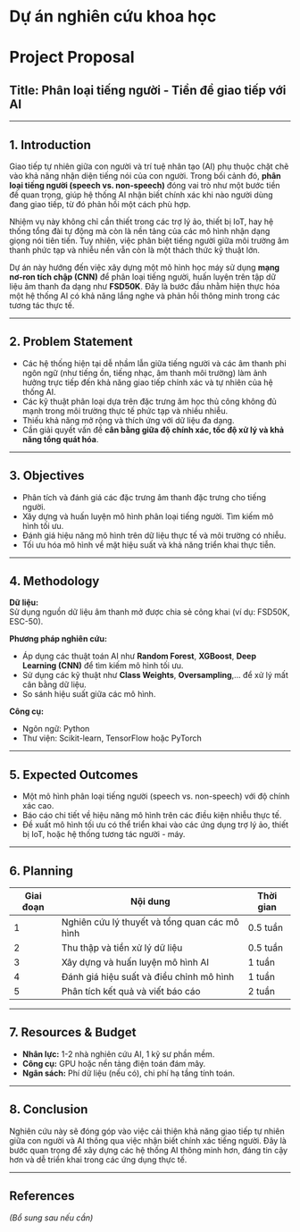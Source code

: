 # Dự án nghiên cứu khoa học
# Project Proposal

## Title: Phân loại tiếng người - Tiền đề giao tiếp với AI

---

## 1. Introduction

Giao tiếp tự nhiên giữa con người và trí tuệ nhân tạo (AI) phụ thuộc chặt chẽ vào khả năng nhận diện tiếng nói của con người. Trong bối cảnh đó, **phân loại tiếng người (speech vs. non-speech)** đóng vai trò như một bước tiền đề quan trọng, giúp hệ thống AI nhận biết chính xác khi nào người dùng đang giao tiếp, từ đó phản hồi một cách phù hợp.

Nhiệm vụ này không chỉ cần thiết trong các trợ lý ảo, thiết bị IoT, hay hệ thống tổng đài tự động mà còn là nền tảng của các mô hình nhận dạng giọng nói tiên tiến. Tuy nhiên, việc phân biệt tiếng người giữa môi trường âm thanh phức tạp và nhiễu nền vẫn còn là một thách thức kỹ thuật lớn.

Dự án này hướng đến việc xây dựng một mô hình học máy sử dụng **mạng nơ-ron tích chập (CNN)** để phân loại tiếng người, huấn luyện trên tập dữ liệu âm thanh đa dạng như **FSD50K**. Đây là bước đầu nhằm hiện thực hóa một hệ thống AI có khả năng lắng nghe và phản hồi thông minh trong các tương tác thực tế.

---

## 2. Problem Statement

- Các hệ thống hiện tại dễ nhầm lẫn giữa tiếng người và các âm thanh phi ngôn ngữ (như tiếng ồn, tiếng nhạc, âm thanh môi trường) làm ảnh hưởng trực tiếp đến khả năng giao tiếp chính xác và tự nhiên của hệ thống AI.
- Các kỹ thuật phân loại dựa trên đặc trưng âm học thủ công không đủ mạnh trong môi trường thực tế phức tạp và nhiều nhiễu.
- Thiếu khả năng mở rộng và thích ứng với dữ liệu đa dạng.
- Cần giải quyết vấn đề **cân bằng giữa độ chính xác, tốc độ xử lý và khả năng tổng quát hóa**.

---

## 3. Objectives

- Phân tích và đánh giá các đặc trưng âm thanh đặc trưng cho tiếng người.
- Xây dựng và huấn luyện mô hình phân loại tiếng người. Tìm kiếm mô hình tối ưu.
- Đánh giá hiệu năng mô hình trên dữ liệu thực tế và môi trường có nhiễu.
- Tối ưu hóa mô hình về mặt hiệu suất và khả năng triển khai thực tiễn.

---

## 4. Methodology

**Dữ liệu:**  
Sử dụng nguồn dữ liệu âm thanh mở được chia sẻ công khai (ví dụ: FSD50K, ESC-50).

**Phương pháp nghiên cứu:**

- Áp dụng các thuật toán AI như **Random Forest**, **XGBoost**, **Deep Learning (CNN)** để tìm kiếm mô hình tối ưu.
- Sử dụng các kỹ thuật như **Class Weights**, **Oversampling**,... để xử lý mất cân bằng dữ liệu.
- So sánh hiệu suất giữa các mô hình.

**Công cụ:**

- Ngôn ngữ: Python
- Thư viện: Scikit-learn, TensorFlow hoặc PyTorch

---

## 5. Expected Outcomes

- Một mô hình phân loại tiếng người (speech vs. non-speech) với độ chính xác cao.
- Báo cáo chi tiết về hiệu năng mô hình trên các điều kiện nhiễu thực tế.
- Đề xuất mô hình tối ưu có thể triển khai vào các ứng dụng trợ lý ảo, thiết bị IoT, hoặc hệ thống tương tác người - máy.

---

## 6. Planning

| Giai đoạn | Nội dung                                           | Thời gian     |
|----------|----------------------------------------------------|----------------|
| 1        | Nghiên cứu lý thuyết và tổng quan các mô hình      | 0.5 tuần     |
| 2        | Thu thập và tiền xử lý dữ liệu                      | 0.5 tuần       |
| 3        | Xây dựng và huấn luyện mô hình AI                  | 1 tuần       |
| 4        | Đánh giá hiệu suất và điều chỉnh mô hình           | 1 tuần       |
| 5        | Phân tích kết quả và viết báo cáo                  | 2 tuần     |

---

## 7. Resources & Budget

- **Nhân lực:** 1-2 nhà nghiên cứu AI, 1 kỹ sư phần mềm.
- **Công cụ:** GPU hoặc nền tảng điện toán đám mây.
- **Ngân sách:** Phí dữ liệu (nếu có), chi phí hạ tầng tính toán.

---

## 8. Conclusion

Nghiên cứu này sẽ đóng góp vào việc cải thiện khả năng giao tiếp tự nhiên giữa con người và AI thông qua việc nhận biết chính xác tiếng người. Đây là bước quan trọng để xây dựng các hệ thống AI thông minh hơn, đáng tin cậy hơn và dễ triển khai trong các ứng dụng thực tế.

---

## References

*(Bổ sung sau nếu cần)*
